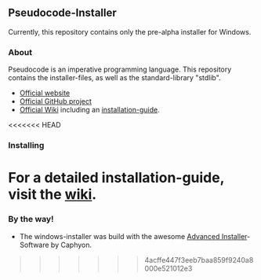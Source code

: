 ## Pseudocode-Installer
Currently, this repository contains only the pre-alpha installer for Windows. 

### About
Pseudocode is an imperative programming language. This repository contains the installer-files, as well as the standard-library "stdlib".
- [Official website](https://pseudocode.site/)
- [Official GitHub project](https://github.com/xtay2/Pseudocode)
- [Official Wiki](https://wiki.pseudocode.site/index.php/Main_Page) including an [installation-guide](https://wiki.pseudocode.site/index.php/How_to_run).

<<<<<<< HEAD
### Installing
For a detailed installation-guide, visit the [wiki](http://wiki.pseudocode/index.php?title=How_to_run).
=======
### By the way!
- The windows-installer was build with the awesome [Advanced Installer](https://www.advancedinstaller.com/)-Software by Caphyon.
>>>>>>> 4acffe447f3eeb7baa859f9240a8000e521012e3
